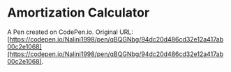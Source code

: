 # Amortization Calculator

A Pen created on CodePen.io. Original URL: [https://codepen.io/Nalini1998/pen/qBQGNbg/94dc20d486cd32e12a417ab00c2e1068](https://codepen.io/Nalini1998/pen/qBQGNbg/94dc20d486cd32e12a417ab00c2e1068).

